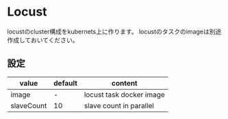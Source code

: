 #  Locust

locustのcluster構成をkubernets上に作ります。
locustのタスクのimageは別途作成しておいてください。

##  設定

|value|default|content|
|--------|---------|---|
|image|-|locust task docker image|
|slaveCount|10|slave count in parallel|
